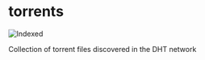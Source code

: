 torrents 
========
![Indexed](https://img.shields.io/badge/indexed-212443-blue)

Collection of torrent files discovered in the DHT network
